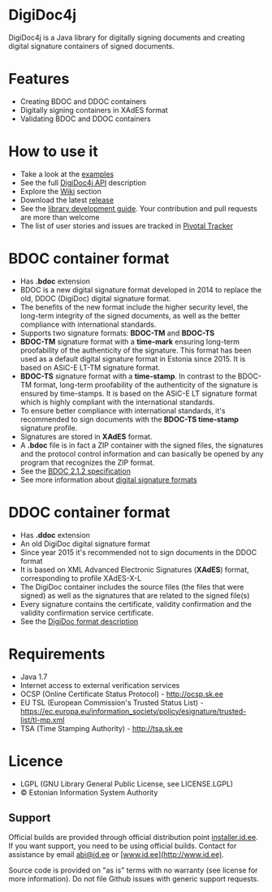 # DigiDoc4j
DigiDoc4j is a Java library for digitally signing documents and creating digital signature containers of signed documents.

# Features
* Creating BDOC and DDOC containers
* Digitally signing containers in XAdES format
* Validating BDOC and DDOC containers

# How to use it
* Take a look at the [examples](https://github.com/open-eid/digidoc4j/wiki/Examples-of-using-it)
* See the full [DigiDoc4j API](http://open-eid.github.io/digidoc4j/) description
* Explore the [Wiki](https://github.com/open-eid/digidoc4j/wiki) section
* Download the latest [release](https://github.com/open-eid/digidoc4j/releases)
* See the [library development guide](https://github.com/open-eid/digidoc4j/wiki/Development). Your contribution and pull requests are more than welcome
* The list of user stories and issues are tracked in [Pivotal Tracker](https://www.pivotaltracker.com/n/projects/1110130)

# BDOC container format
* Has **.bdoc** extension
* BDOC is a new digital signature format developed in 2014 to replace the old, DDOC (DigiDoc) digital signature format. 
* The benefits of the new format include the higher security level, the long-term integrity of the signed documents, as well as the better compliance with international standards.
* Supports two signature formats: **BDOC-TM** and **BDOC-TS**
* **BDOC-TM** signature format with a **time-mark** ensuring long-term proofability of the authenticity of the signature. This format has been used as a default digital signature format in Estonia since 2015. It is based on ASiC-E LT-TM signature format.
* **BDOC-TS** signature format with a **time-stamp**. In contrast to the BDOC-TM format, long-term proofability of the authenticity of the signature is ensured by time-stamps. It is based on the ASiC-E LT signature format which is highly compliant with the international standards.
* To ensure better compliance with international standards, it's recommended to sign documents with the **BDOC-TS time-stamp** signature profile.
* Signatures are stored in **XAdES** format.
* A **.bdoc** file is in fact a ZIP container with the signed files, the signatures and the protocol control information and can basically be opened by any program that recognizes the ZIP format.
* See the [BDOC 2.1.2 specification](http://id.ee/public/bdoc-spec212-eng.pdf)
* See more information about [digital signature formats](http://www.id.ee/index.php?id=36108)

# DDOC container format
* Has **.ddoc** extension
* An old DigiDoc digital signature format
* Since year 2015 it's recommended not to sign documents in the DDOC format
* It is based on XML Advanced Electronic Signatures (**XAdES**) format, corresponding to  profile XAdES-X-L
* The DigiDoc container includes the source files (the files that were signed) as well as the signatures that are related to the signed file(s)
* Every signature contains the certificate, validity confirmation and the validity confirmation service certificate.
* See the [DigiDoc format description](http://www.id.ee/public/DigiDoc_format_1.3.pdf)

# Requirements
* Java 1.7
* Internet access to external verification services
 * OCSP (Online Certificate Status Protocol) - http://ocsp.sk.ee
 * EU TSL (European Commission's Trusted Status List) - https://ec.europa.eu/information_society/policy/esignature/trusted-list/tl-mp.xml
 * TSA (Time Stamping Authority) - http://tsa.sk.ee

# Licence
* LGPL (GNU Library General Public License, see LICENSE.LGPL)
* © Estonian Information System Authority

## Support
Official builds are provided through official distribution point [installer.id.ee](https://installer.id.ee). If you want support, you need to be using official builds. Contact for assistance by email [abi@id.ee](mailto:abi@id.ee) or [www.id.ee](http://www.id.ee).

Source code is provided on "as is" terms with no warranty (see license for more information). Do not file Github issues with generic support requests.
